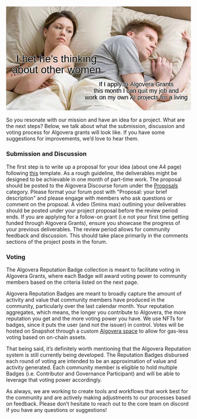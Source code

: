 ![](./assets/other_women_algovera.png)

So you resonate with our mission and have an idea for a project. What are the next steps? Below, we talk about what the submission, discussion and voting process for Algovera grants will look like. If you have some suggestions for improvements, we’d love to hear them.

### Submission and Discussion

The first step is to write up a proposal for your idea (about one A4 page) following [this](https://forum.algovera.ai/t/grant-proposal-template/15) template. As a rough guideline, the deliverables might be designed to be achievable in one month of part-time work. The proposal should be posted to the Algovera Discourse forum under the [Proposals](https://forum.algovera.ai/c/proposals) category. Please format your forum post with "Proposal: your brief description" and please engage with members who ask questions or comment on the propsoal. A video (5mins max) outlining your deliverables should be posted under your project proposal before the review period ends. If you are applying for a follow-on grant (i.e not your first time getting funded through Algovera Grants), ensure you showcase the progress of your previous deliverables. The review period allows for community feedback and discussion. This should take place primarily in the comments sections of the project posts in the forum.

### Voting

The Algovera Reputation Badge collection is meant to facilitate voting in Algovera Grants, where each Badge will award voting power to community members based on the criteria listed on the next page.

Algovera Reputation Badges are meant to broadly capture the amount of activity and value that community members have produced in the community, particularly over the last calendar month. Your reputation aggregates, which means, the longer you contribute to Algovera, the more reputation you get and the more voting power you have. We use NFTs for badges, since it puts the user (and not the issuer) in control. Votes will be hosted on Snapshot through a custom [Algovera space](https://snapshot.org/#/algovera.eth) to allow for gas-less voting based on on-chain assets.

That being said, it’s definitely worth mentioning that the Algovera Reputation system is still currently being developed. The Reputation Badges disbursed each round of voting are intended to be an approximation of value and activity generated. Each community member is eligible to hold multiple Badges (i.e. Contributor and Governance Participant) and will be able to leverage that voting power accordingly.

As always, we are working to create tools and workflows that work best for the community and are actively making adjustments to our processes based on feedback. Please don’t hesitate to reach out to the core team on discord if you have any questions or suggestions!
